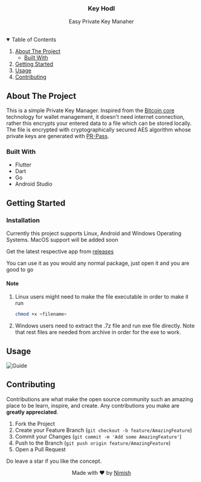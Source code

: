 <p align="center">

  <h3 align="center">Key Hodl</h3>

  <p align="center">
    Easy Private Key Manaher
    <br />
    <br />
  </p>
</p>

<!-- TABLE OF CONTENTS -->
<details open="open">
  <summary>Table of Contents</summary>
  <ol>
    <li>
      <a href="#about-the-project">About The Project</a>
      <ul>
        <li><a href="#built-with">Built With</a></li>
      </ul>
    </li>
    <li>
      <a href="#getting-started">Getting Started</a>
    </li>
    <li><a href="#usage">Usage</a></li>
    <li><a href="#contributing">Contributing</a></li>
  </ol>
</details>

<!-- ABOUT THE PROJECT -->

## About The Project

This is a simple Private Key Manager. Inspired from the <a href="https://github.com/bitcoin/bitcoin">Bitcoin core</a> technology for wallet management, it doesn't need internet connection, rather this encrypts your entered data to a file which can be stored locally. The file is encrypted with cryptographically secured AES algorithm whose private keys are generated with <a href="https://github.com/sudonims/PR-Pass">PR-Pass</a>. 

### Built With

- Flutter
- Dart
- Go
- Android Studio

<!-- GETTING STARTED -->

## Getting Started

### Installation
Currently this project supports Linux, Android and Windows Operating Systems. MacOS support will be added soon

Get the latest respective app from <a href="https://github.com/sudonims/PvtKeyManager/releases">releases</a>

You can use it as you would any normal package, just open it and you are good to go

#### Note
1. Linux users might need to make the file executable in order to make it run
	```bash
	chmod +x <filename>
	```
2. Windows users need to extract the .7z file and run exe file directly. Note that rest files are needed from archive in order for the exe to work.

## Usage

![Guide](guide.gif)

## Contributing

Contributions are what make the open source community such an amazing place to be learn, inspire, and create. Any contributions you make are **greatly appreciated**.

1. Fork the Project
2. Create your Feature Branch (`git checkout -b feature/AmazingFeature`)
3. Commit your Changes (`git commit -m 'Add some AmazingFeature'`)
4. Push to the Branch (`git push origin feature/AmazingFeature`)
5. Open a Pull Request



Do leave a star if you like the concept.

<p style="text-align: center;">Made with &#10084; by <a href="https://github.com/sudonims">Nimish</a></p>